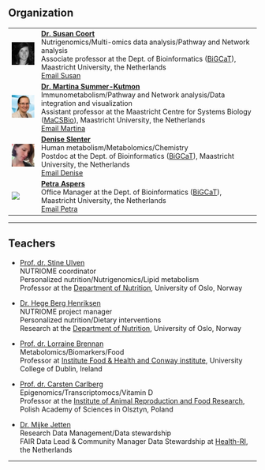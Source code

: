 ## Organization
<table border="0">
<tr>
<td><img src="../images/Susan.jpg"/></td>
<td>
<b><a href="https://www.linkedin.com/in/susan-steinbusch-coort-6a47542/" target="_blank">Dr. Susan Coort</a></b>
<br/> Nutrigenomics/Multi-omics data analysis/Pathway and Network analysis
<br/> Associate professor at the Dept. of Bioinformatics (<a href="https://www.bigcat.unimaas.nl/" target="_blank">BiGCaT</a>), Maastricht University, the Netherlands
<br/><a href="mailto:susan.coort@maastrichtuniversity.nl">Email Susan</a>
</td>
</tr>
<tr>
<td><img src="../images/Tina.jpg"/></td>
<td>
<b><a href="https://www.linkedin.com/in/mkutmon/" target="_blank">Dr. Martina Summer-Kutmon</a></b>
<br/>Immunometabolism/Pathway and Network analysis/Data integration and visualization
<br/> Assistant professor at the Maastricht Centre for Systems Biology (<a href="https://www.maastrichtuniversity.nl/research/maastricht-centre-systems-biology" target="_blank">MaCSBio</a>), Maastricht University, the Netherlands
<br/><a href="mailto:martina.kutmon@maastrichtuniversity.nl">Email Martina</a>
</td>
</tr>
<tr>
<td><img src="../images/Denise.jpg"/></td>
<td>
<b><a href="https://nl.linkedin.com/in/deniseslenter/" target="_blank">Denise Slenter</a></b>
<br/> Human metabolism/Metabolomics/Chemistry
<br/> Postdoc at the Dept. of Bioinformatics (<a href="https://www.bigcat.unimaas.nl/" target="_blank">BiGCaT</a>), Maastricht University, the Netherlands
<br/><a href="mailto:denise.slenter@maastrichtuniversity.nl">Email Denise</a> 
</td>
</tr>
<tr>
<td><img src="../images/Petra.jpg"/></td>
<td>
<b><a href="https://www.maastrichtuniversity.nl/prm-aspers" target="_blank">Petra Aspers</a></b>
<br/> Office Manager at the Dept. of Bioinformatics (<a href="https://www.bigcat.unimaas.nl/" target="_blank">BiGCaT</a>), Maastricht University, the Netherlands
<br/><a href="mailto:bigcatagenda@maastrichtuniversity.nl">Email Petra</a> 
</td>
</tr>
</table>

***


## Teachers

* <a href="https://www.med.uio.no/imb/english/people/aca/smulven/index.html" target="_blank">Prof. dr. Stine Ulven</a>
<br/> NUTRIOME coordinator
<br/> Personalized nutrition/Nutrigenomics/Lipid metabolism
<br/> Professor at the [Department of Nutrition](https://www.med.uio.no/imb/english/?vrtx=unit-view&areacode=511300), University of Oslo, Norway

* <a href="https://www.med.uio.no/imb/english/people/adm/hegehen/index.html" target="_blank">Dr. Hege Berg Henriksen</a>
<br/> NUTRIOME project manager
<br/> Personalized nutrition/Dietary interventions
<br/> Research at the [Department of Nutrition](https://www.med.uio.no/imb/english/?vrtx=unit-view&areacode=511300), University of Oslo, Norway

* <a href="https://people.ucd.ie/lorraine.brennan" target="_blank">Prof. dr. Lorraine Brennan</a>
<br/> Metabolomics/Biomarkers/Food
<br/> Professor at [Institute Food & Health and Conway institute](https://www.ucd.ie/foodandhealth/), University College of Dublin, Ireland

* <a href="https://welcome2.pan.olsztyn.pl/people/carsten-carlberg/" target="_blank">Prof. dr. Carsten Carlberg</a>
<br/> Epigenomics/Transcriptomocs/Vitamin D
<br/> Professor at the [Institute of Animal Reproduction and Food Research](https://welcome2.pan.olsztyn.pl/), Polish Academy of Sciences in Olsztyn, Poland

* <a href="https://www.linkedin.com/in/mijke-jetten-21336917/" target="_blank">Dr. Mijke Jetten</a>
<br/> Research Data Management/Data stewardship
<br/> FAIR Data Lead & Community Manager Data Stewardship at [Health-RI](https://www.health-ri.nl/), the Netherlands
***
